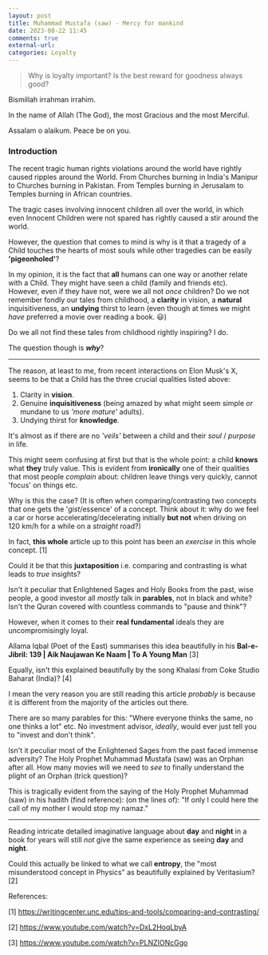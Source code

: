 ```yaml
---
layout: post
title: Muhammad Mustafa (saw) - Mercy for mankind
date: 2023-08-22 11:45
comments: true
external-url:
categories: Loyalty
---
```


> Why is loyalty important? Is the best reward for goodness always good?

Bismillah irrahman irrahim.

In the name of Allah (The God), the most Gracious and the most Merciful. 

Assalam o alaikum. Peace be on you.

### Introduction
The recent tragic human rights violations around the world have rightly caused ripples around the World. From Churches burning in India's Manipur to Churches burning in Pakistan. From Temples burning in Jerusalam to Temples burning in African countries.

The tragic cases involving innocent children all over the world, in which even Innocent Children were not spared has rightly caused a stir around the world.

However, the question that comes to mind is why is it that a tragedy of a Child touches the hearts of most souls while other tragedies can be easily **'pigeonholed'**?

In my opinion, it is the fact that **all** humans can one way or another relate with a Child. They might have seen a child (family and friends etc). However, even if they have not, were we all not *once* children? Do we not remember fondly our tales from childhood, a **clarity** in vision, a **natural** inquisitiveness, an **undying** thirst to learn (even though at times we might *have* preferred a movie over reading a book. 😃)

Do we all not find these tales from childhood rightly inspiring? I do.

The question though is ***why***?

___

The reason, at least to me, from recent interactions on Elon Musk's X, seems to be that a Child has the three crucial qualities listed above:
1. Clarity in **vision**.
2. Genuine **inquisitiveness** (being amazed by what might seem simple *or* mundane to us *'more mature'* adults).
3. Undying thirst for **knowledge**.

It's almost as if there are no *'veils'* between a child and their *soul* / *purpose* in life.

This might seem confusing at first but that is the whole point: a child **knows** what **they** truly value. This is evident from **ironically** one of their qualities that most people *complain* about: children leave things very quickly, cannot 'focus' on things etc.

Why is this the case? (It is often when comparing/contrasting two concepts that one gets the '*gist*/essence' of a concept. Think about it: why do we feel a car or horse accelerating/decelerating initially **but not** when driving on 120 km/h for a while on a *straight* road?)

In fact, **this whole** article up to this point has been an *exercise* in this whole concept. [1]

Could it be that this **juxtaposition** i.e. comparing and contrasting is what leads to *true* insights?

Isn't it peculiar that Enlightened Sages and Holy Books from the past, wise people, a good investor all *mostly* talk in **parables**, not in black and white? Isn't the Quran covered with countless commands to "pause and think"?

However, when it comes to their **real fundamental** ideals they are uncompromisingly loyal.

Allama Iqbal (Poet of the East) summarises this idea beautifully in his **Bal-e-Jibril: 139 | Aik Naujawan Ke Naam | To A Young Man** [3]

Equally, isn't this explained beautifully by the song Khalasi from Coke Studio Baharat (India)? [4]

I mean the very reason you are still reading this article *probably* is because it is different from the majority of the articles out there.

There are so many parables for this: "Where everyone thinks the same, no one thinks a lot" etc. No investment advisor, *ideally*, would ever just tell you to "invest and don't think".

Isn't it peculiar most of the Enlightened Sages from the past faced immense adversity? The Holy Prophet Muhammad Mustafa (saw) was an Orphan after all. How many movies will we need to *see* to finally understand the plight of an Orphan (trick question)?

This is tragically evident from the saying of the Holy Prophet Muhammad (saw) in his hadith (find reference):
(on the lines of): "If only I could here the call of my mother I would stop my namaz."

___

Reading intricate detailed imaginative language about **day** and **night** in a book for years will still *not* give the same experience as seeing **day** and **night**.

Could this actually be linked to what we call **entropy**, the "most misunderstood concept in Physics" as beautifully explained by
Veritasium? [2]





References:

[1] https://writingcenter.unc.edu/tips-and-tools/comparing-and-contrasting/

[2] https://www.youtube.com/watch?v=DxL2HoqLbyA

[3] https://www.youtube.com/watch?v=PLNZIONcGgo
